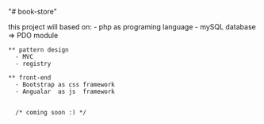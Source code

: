 "# book-store"

  this project will based on:
    - php as programing language
    - mySQL database  => PDO module

    ** pattern design
      - MVC
      - registry

    ** front-end
      - Bootstrap as css framework
      - Angualar  as js  framework


      /* coming soon :) */
